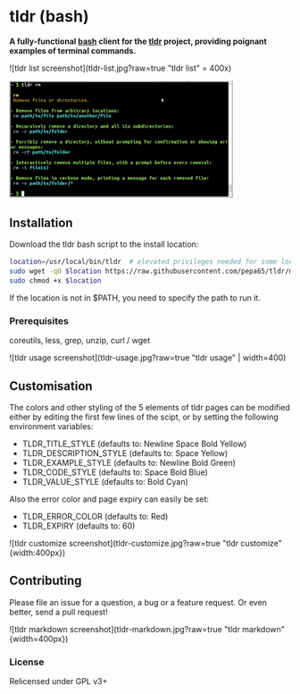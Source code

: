 # tldr (bash)

**A fully-functional [bash](https://tiswww.case.edu/php/chet/bash/bashtop.html)
client for the [tldr](https://github.com/rprieto/tldr/) project, providing
poignant examples of terminal commands.**

![tldr list screenshot](tldr-list.jpg?raw=true "tldr list" = 400x)

<img alt="tldr page screenshot" src="tldr-page.jpg" title="tldr page" width="400" />

## Installation
Download the tldr bash script to the install location:

```bash
location=/usr/local/bin/tldr  # elevated privileges needed for some locations
sudo wget -qO $location https://raw.githubusercontent.com/pepa65/tldr/master/tldr
sudo chmod +x $location
```

If the location is not in $PATH, you need to specify the path to run it.

### Prerequisites
coreutils, less, grep, unzip, curl / wget

![tldr usage screenshot](tldr-usage.jpg?raw=true "tldr usage" | width=400)

## Customisation
The colors and other styling of the 5 elements of tldr pages can be modified
either by editing the first few lines of the scipt, or by setting the following
environment variables:
* TLDR_TITLE_STYLE (defaults to: Newline Space Bold Yellow)
* TLDR_DESCRIPTION_STYLE (defaults to: Space Yellow)
* TLDR_EXAMPLE_STYLE (defaults to: Newline Bold Green)
* TLDR_CODE_STYLE (defaults to: Space Bold Blue)
* TLDR_VALUE_STYLE (defaults to: Bold Cyan)

Also the error color and page expiry can easily be set:
* TLDR_ERROR_COLOR (defaults to: Red)
* TLDR_EXPIRY (defaults to: 60)

![tldr customize screenshot](tldr-customize.jpg?raw=true "tldr customize" {width:400px})

## Contributing

Please file an issue for a question, a bug or a feature request.
Or even better, send a pull request!

![tldr markdown screenshot](tldr-markdown.jpg?raw=true "tldr markdown" {width=400px})

### License

Relicensed under GPL v3+
